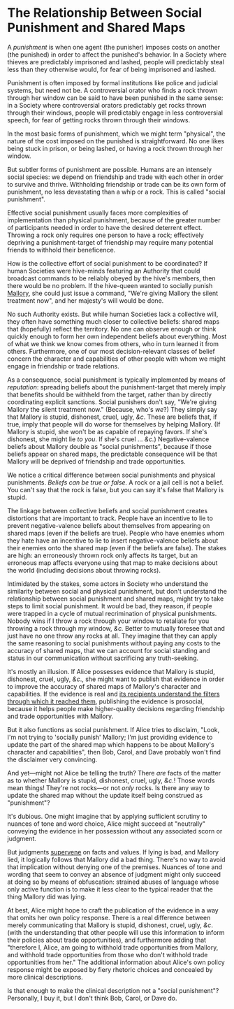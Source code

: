 # The Relationship Between Social Punishment and Shared Maps

A _punishment_ is when one agent (the punisher) imposes costs on another (the punished) in order to affect the punished's behavior. In a Society where thieves are predictably imprisoned and lashed, people will predictably steal less than they otherwise would, for fear of being imprisoned and lashed.

Punishment is often imposed by formal institutions like police and judicial systems, but need not be. A controversial orator who finds a rock thrown through her window can be said to have been punished in the same sense: in a Society where controversial orators predictably get rocks thrown through their windows, people will predictably engage in less controversial speech, for fear of getting rocks thrown through their windows.

In the most basic forms of punishment, which we might term "physical", the nature of the cost imposed on the punished is straightforward. No one likes being stuck in prison, or being lashed, or having a rock thrown through her window.

But subtler forms of punishment are possible. Humans are an intensely social species: we depend on friendship and trade with each other in order to survive and thrive. Withholding friendship or trade can be its own form of punishment, no less devastating than a whip or a rock. This is called "social punishment".

Effective social punishment usually faces more complexities of implementation than physical punishment, because of the greater number of participants needed in order to have the desired deterrent effect. Throwing a rock only requires one person to have a rock; effectively depriving a punishment-target of friendship may require many potential friends to withhold their beneficence.

How is the collective effort of social punishment to be coordinated? If human Societies were hive-minds featuring an Authority that could broadcast commands to be reliably obeyed by the hive's members, then there would be no problem. If the hive-queen wanted to socially punish [Mallory](https://en.wikipedia.org/wiki/Alice_and_Bob#Cast_of_characters), she could just issue a command, "We're giving Mallory the silent treatment now", and her majesty's will would be done.

No such Authority exists. But while human Societies lack a collective will, they often have something much closer to collective beliefs: shared maps that (hopefully) reflect the territory. No one can observe enough or think quickly enough to form her own independent beliefs about everything. Most of what we think we know comes from others, who in turn learned it from others. Furthermore, one of our most decision-relevant classes of belief concern the character and capabilities of other people with whom we might engage in friendship or trade relations.

As a consequence, social punishment is typically implemented by means of _reputation_: spreading beliefs about the punishment-target that merely imply that benefits should be withheld from the target, rather than by directly coordinating explicit sanctions. Social punishers don't say, "We're giving Mallory the silent treatment now." (Because, who's _we_?) They simply say that Mallory is stupid, dishonest, cruel, ugly, _&c_. These are beliefs that, if true, imply that people will do worse for themselves by helping Mallory. (If Mallory is stupid, she won't be as capable of repaying favors. If she's dishonest, she might lie _to you_. If she's cruel ... _&c._) Negative-valence beliefs about Mallory double as "social punishments", because if those beliefs appear on shared maps, the predictable consequence will be that Mallory will be deprived of friendship and trade opportunities.

We notice a critical difference between social punishments and physical punishments. _Beliefs can be true or false._ A rock or a jail cell is not a belief. You can't say that the rock is false, but you can say it's false that Mallory is stupid.

The linkage between collective beliefs and social punishment creates distortions that are important to track. People have an incentive to lie to prevent negative-valence beliefs about themselves from appearing on shared maps (even if the beliefs are true). People who have enemies whom they hate have an incentive to lie to insert negative-valence beliefs about their enemies onto the shared map (even if the beliefs are false). The stakes are high: an erroneously thrown rock only affects its target, but an erroneous map affects everyone using that map to make decisions about the world (including decisions about throwing rocks).

Intimidated by the stakes, some actors in Society who understand the similarity between social and physical punishment, but don't understand the relationship between social punishment and shared maps, might try to take steps to limit social punishment. It would be bad, they reason, if people were trapped in a cycle of mutual recrimination of physical punishments. Nobody wins if I throw a rock through your window to retaliate for you throwing a rock through my window, _&c._ Better to mutually foresee that and just have no one throw any rocks at all. They imagine that they can apply the same reasoning to social punishments without paying any costs to the accuracy of shared maps, that we can account for social standing and status in our communication without sacrificing any truth-seeking.

It's mostly an illusion. If Alice possesses evidence that Mallory is stupid, dishonest, cruel, ugly, _&c_., she might want to publish that evidence in order to improve the accuracy of shared maps of Mallory's character and capabilities. If the evidence is real and [its recipients understand the filters through which it reached them](https://www.lesswrong.com/posts/DoPo4PDjgSySquHX8/heads-i-win-tails-never-heard-of-her-or-selective-reporting), publishing the evidence is prosocial, because it helps people make higher-quality decisions regarding friendship and trade opportunities with Mallory.

But it also functions as social punishment. If Alice tries to disclaim, "Look, I'm not trying to 'socially punish' Mallory; I'm just providing evidence to update the part of the shared map which happens to be about Mallory's character and capabilities", then Bob, Carol, and Dave probably won't find the disclaimer very convincing.

And yet—might not Alice be telling the truth? There _are_ facts of the matter as to whether Mallory is stupid, dishonest, cruel, ugly, _&c_.! Those words mean things! They're not rocks—or not _only_ rocks. Is there any way to update the shared map without the update itself being construed as "punishment"?

It's dubious. One might imagine that by applying sufficient scrutiny to nuances of tone and word choice, Alice might succeed at "neutrally" conveying the evidence in her possession without any associated scorn or judgment.

But judgments [supervene](https://plato.stanford.edu/entries/supervenience/) on facts and values. If lying is bad, and Mallory lied, it logically follows that Mallory did a bad thing. There's no way to avoid that implication without denying one of the premises. Nuances of tone and wording that seem to convey an absence of judgment might only succeed at doing so by means of obfuscation: strained abuses of language whose only active function is to make it less clear to the typical reader that the thing Mallory did was lying.

At best, Alice might hope to craft the publication of the evidence in a way that omits her own policy response. There is a real difference between merely communicating that Mallory is stupid, dishonest, cruel, ugly, _&c_. (with the understanding that other people will use this information to inform their policies about trade opportunities), and furthermore adding that "therefore I, Alice, am going to withhold trade opportunities from Mallory, and withhold trade opportunities from those who don't withhold trade opportunities from her." The additional information about Alice's own policy response might be exposed by fiery rhetoric choices and concealed by more clinical descriptions.

Is that enough to make the clinical description not a "social punishment"? Personally, I buy it, but I don't think Bob, Carol, or Dave do.
